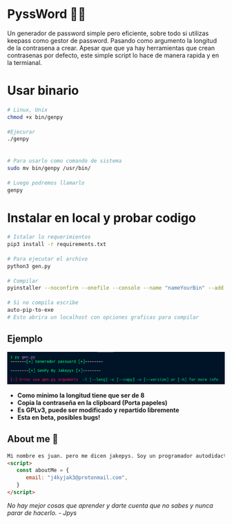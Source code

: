 # PyssWord 🕵️‍♂️
Un generador de password simple pero eficiente, sobre todo si utilizas keepass como gestor de password. Pasando como argumento la longitud de la contrasena a crear.
Apesar que que ya hay herramientas que crean contrasenas por defecto, este simple script lo hace de manera rapida y en la termianal. 


# Usar binario
```sh
# Linux, Unix
chmod +x bin/genpy

#Ejecurar
./genpy


# Para usarlo como comando de sistema
sudo mv bin/genpy /usr/bin/

# Luego podremos llamarlo
genpy
```
# Instalar en local y probar codigo
```sh
# Istalar lo requerimientos
pip3 install -r requirements.txt

# Para ejecutar el archivo 
python3 gen.py

# Compilar
pyinstaller --noconfirm --onefile --console --name "nameYourBin" --add-data "$('pwd')/generador-password/modules:modules/"  "$('pwd')/generador-password/"

# Si no compila escribe
auto-pip-to-exe
# Esto abrira un localhost con opciones graficas para compilar
```

## Ejemplo

![](./img/v2.png)

- **Como minimo la longitud tiene que ser de 8**
- **Copia la contraseña en la clipboard (Porta papeles)**
- **Es GPLv3, puede ser modificado y repartido libremente**
- **Esta en beta, posibles bugs!**
## **About me** **🌌**

```html
Mi nombre es juan. pero me dicen jakepys. Soy un programador autodidacta enamorado de el código y todo lo relacionado con linux, me encanta crear cositas y a pesar que son diminutas me ayuda aprender cada dia mas. Menester aclarar que me encanta Python, pero me encuentro aprendiendo JavaScript 💛. Así que cualquier duda o pregunta acerca de mí, puedes escribirme. 
<script>
   const aboutMe = {
      email: "j4kyjak3@protonmail.com",
   }
</script>
```

*No hay mejor cosas que aprender y darte cuenta que no sabes y nunca parar de hacerlo.  - Jpys*
